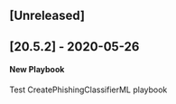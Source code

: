 ## [Unreleased]


## [20.5.2] - 2020-05-26
#### New Playbook
Test CreatePhishingClassifierML playbook
